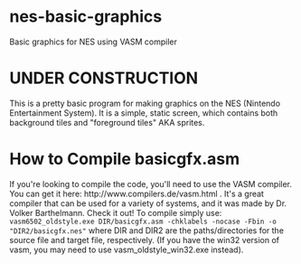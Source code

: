 # nes-basic-graphics
Basic graphics for NES using VASM compiler

<h1>UNDER CONSTRUCTION</h1>

This is a pretty basic program for making graphics on the NES (Nintendo Entertainment System). It is a simple, static screen, which contains both background tiles and "foreground tiles" AKA sprites.
<h1> How to Compile basicgfx.asm </h1>
If you're looking to compile the code, you'll need to use the VASM compiler. You can get it here: http://www.compilers.de/vasm.html . It's a great compiler that can be used for a variety of systems, and it was made by Dr. Volker Barthelmann. Check it out! To compile simply use: <code>vasm6502_oldstyle.exe DIR/basicgfx.asm -chklabels -nocase -Fbin -o "DIR2/basicgfx.nes"</code> where DIR and DIR2 are the paths/directories for the source file and target file, respectively. (If you have the win32 version of vasm, you may need to use vasm_oldstyle_win32.exe instead).
